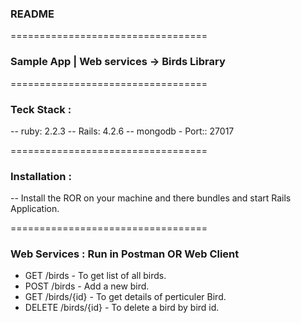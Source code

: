 ### README
==================================

### Sample App | Web services -> Birds Library

==================================
### Teck Stack : 

-- ruby:     2.2.3
-- Rails:    4.2.6
-- mongodb - Port:: 27017

==================================
### Installation : 

-- Install the ROR on your machine and there bundles and start Rails Application.

==================================

### Web Services : Run in Postman OR Web Client

- GET /birds - To get list of all birds. 
- POST /birds - Add a new bird. 
- GET /birds/{id} - To get details of perticuler Bird. 
- DELETE /birds/{id} - To delete a bird by bird id. 








